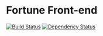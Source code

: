 # Fortune Front-end
[![Build Status](https://travis-ci.org/Fortune-Transportation/fortune-front-end.svg)](https://travis-ci.org/Fortune-Transportation/fortune-front-end) [![Dependency Status](https://gemnasium.com/Fortune-Transportation/fortune-front-end.svg)](https://gemnasium.com/Fortune-Transportation/fortune-front-end)